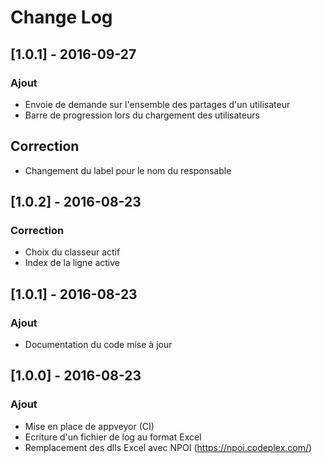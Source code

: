 # Change Log

## [1.0.1] - 2016-09-27
### Ajout

 - Envoie de demande sur l'ensemble des partages d'un utilisateur
 - Barre de progression lors du chargement des utilisateurs

## Correction

 - Changement du label pour le nom du responsable

## [1.0.2] - 2016-08-23
### Correction

 - Choix du classeur actif
 - Index de la ligne active

## [1.0.1] - 2016-08-23
### Ajout

 - Documentation du code mise à jour

## [1.0.0] - 2016-08-23
### Ajout

 - Mise en place de appveyor (CI)
 - Ecriture d'un fichier de log au format Excel
 - Remplacement des dlls Excel avec NPOI (https://npoi.codeplex.com/)